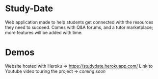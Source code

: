 # Study-Date
Web application made to help students get connected with the resources they need to succeed. Comes with Q&amp;A forums, and a tutor marketplace; more features will be added with time.  
# Demos
Website hosted with Heroku => https://studydate.herokuapp.com/
Link to Youtube video touring the project => *coming soon*
